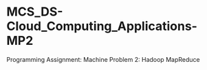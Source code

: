 # MCS_DS-Cloud_Computing_Applications-MP2
Programming Assignment: Machine Problem 2: Hadoop MapReduce
